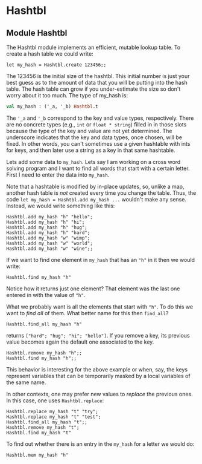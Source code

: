 <!-- ((! set title Hash Tables !)) ((! set learn !)) -->
<!-- ((! set center !)) -->

# Hashtbl

## Module Hashtbl
The Hashtbl module implements an efficient, mutable lookup table. To
create a hash table we could write:

```ocamltop
let my_hash = Hashtbl.create 123456;;
```
The 123456 is the initial size of the hashtbl. This initial number is
just your best guess as to the amount of data that you will be putting
into the hash table. The hash table can grow if you under-estimate the
size so don't worry about it too much. The type of my_hash is:

```ocaml
val my_hash : ('_a, '_b) Hashtbl.t
```
The `'_a` and `'_b` correspond to the key and value types, respectively.
There are no concrete types (e.g., `int` or `float * string`) filled in in
those slots because the type of the key and value are not yet
determined. The underscore indicates that the key and data types, once
chosen, will be fixed. In other words, you can't sometimes use a given
hashtable with ints for keys, and then later use a string as a key in
that same hashtable.

Lets add some data to `my_hash`. Lets say I am working on a cross word
solving program and I want to find all words that start with a certain
letter. First I need to enter the data into `my_hash`.

Note that a hashtable is modified by in-place updates, so, unlike a map,
another hash table is _not_ created every time you change the table. Thus,
the code `let my_hash = Hashtbl.add my_hash ...` wouldn't make any
sense. Instead, we would write something like this:

```ocamltop
Hashtbl.add my_hash "h" "hello";
Hashtbl.add my_hash "h" "hi";
Hashtbl.add my_hash "h" "hug";
Hashtbl.add my_hash "h" "hard";
Hashtbl.add my_hash "w" "wimp";
Hashtbl.add my_hash "w" "world";
Hashtbl.add my_hash "w" "wine";;
```
If we want to find one element in `my_hash` that has an `"h"` in it then we
would write: 

```ocamltop 
Hashtbl.find my_hash "h"
```
Notice how it returns just one element? That element
was the last one entered in with the value of `"h"`.

What we probably want is all the elements that start with `"h"`. To do
this we want to *find all* of them. What better name for this then
`find_all`?

```ocamltop
Hashtbl.find_all my_hash "h"
```
returns `["hard"; "hug"; "hi"; "hello"]`.
If you remove a key, its previous value becomes again the default one
associated to the key.
```ocamltop
Hashtbl.remove my_hash "h";;
Hashtbl.find my_hash "h";;
```
This behavior is interesting for the above example or when, say, the
keys represent variables that can be temporarily masked by a local
variables of the same name.

In other contexts, one may prefer new values to *replace* the previous
ones.  In this case, one uses `Hashtbl.replace`:

```ocamltop
Hashtbl.replace my_hash "t" "try";
Hashtbl.replace my_hash "t" "test";
Hashtbl.find_all my_hash "t";;
Hashtbl.remove my_hash "t";
Hashtbl.find my_hash "t"
```


To find out whether there is an
entry in the `my_hash` for a letter we would do:

```ocamltop
Hashtbl.mem my_hash "h"
```
